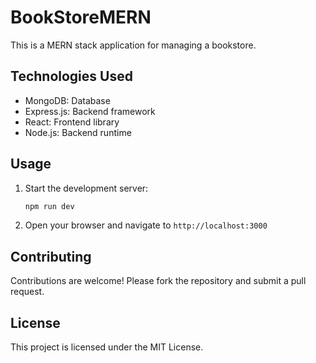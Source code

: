 # BookStoreMERN

This is a MERN stack application for managing a bookstore.

## Technologies Used

- MongoDB: Database
- Express.js: Backend framework
- React: Frontend library
- Node.js: Backend runtime

## Usage

1. Start the development server:
   ```bash
   npm run dev
   ```
2. Open your browser and navigate to `http://localhost:3000`

## Contributing

Contributions are welcome! Please fork the repository and submit a pull request.

## License

This project is licensed under the MIT License.
